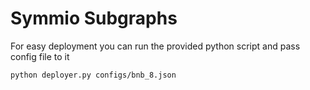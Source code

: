 # Symmio Subgraphs

For easy deployment you can run the provided python script and pass config file to it
```bash
python deployer.py configs/bnb_8.json
```
